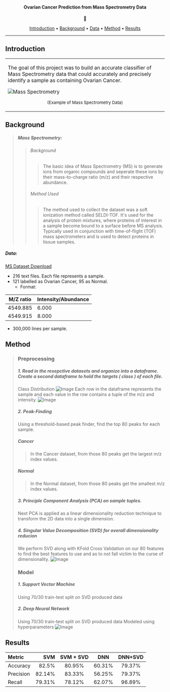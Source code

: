 <h1 align="center">
</h1>

<h4 align="center">Ovarian Cancer Prediction from Mass Spectrometry Data</h4>
<p align="center">
      🔬
      </p>
      
<p align="center">
  <a href="#Introduction">Introduction</a> •
  <a href="#Background">Background</a> •
  <a href="#Data">Data</a> •
  <a href="#Methods">Method</a> •
  <a href="#Results">Results</a>
</p>

---

## Introduction

<table>
<tr>
<td>
  
The goal of this project was to build an accurate classifier of Mass Spectrometry data that could accurately and precisely identify a sample as containing Ovarian Cancer. 


![Mass Spectrometry](https://bitesizebio.com/wp-content/uploads/2015/09/Mass-spec-1.png)
<p align="center">
<sub>(Example of Mass Spectrometry Data)</sub>
</p>

</td>
</tr>
</table>

## Background

>##### Mass Spectrometry:
 >>###### Background
   >>> The basic idea of Mass Spectrometry (MS) is to generate ions from organic compounds and seperate these ions by their mass-to-charge ratio (m/z) and their respective abundance.
 >>###### Method Used
>>>The method used to collect the dataset was a soft ionization method called SELDI-TOF. It's used for the analysis of protein mixtures, where proteins of interest in a sample become bound to a surface before MS analysis. Typically used in conjunction with time-of-flight (TOF) mass spectrometers and is used to detect proteins in tissue samples. 


##### Data:

[MS Dataset Download](https://home.ccr.cancer.gov/ncifdaproteomics/OvarianCD_PostQAQC.zip)
* 216 text files. Each file represents a sample. 
* 121 labelled as Ovarian Cancer, 95 as Normal.
  * Format: 
  
M/Z ratio  | Intensity/Abundance
------------- | -------------
4549.885  | 6.000
4549.915  |  8.000| 

  * 300,000 lines per sample. 

## Method
>### Preprocessing
>##### 1. Read in the resepctive datasets and organize into a dataframe. Create a second dataframe to hold the targets ( class ) of each file. 
>   Class Distribution
>   ![Image](https://github.com/Armaniii/Ovarian-Cancer-Prediction/pics/class_distribution.png)
>   Each row in the dataframe represents the sample and each value in the row contains a tuple of the m/z and intensity.
>   ![Image](https://github.com/Armaniii/Ovarian-Cancer-Prediction/pics/data_raw.png)
>##### 2. Peak-Finding
>Using a threshold-based peak finder, find the top 80 peaks for each sample.
>##### Cancer
>> In the Cancer dataset, from those 80 peaks get the largest m/z index values.
>##### Normal
>> In the Normal dataset, from those 80 peaks get the smallest m/z index values.
>##### 3. Principle Component Analysis (PCA) on sample tuples. 
> Next PCA is applied as a linear dimensionality reduction technique to transform the 2D data into a single dimension. 
>##### 4. Singular Value Decomposition (SVD) for overall dimensionality reducion
> We perform SVD along with KFold Cross Validation on our 80 features to find the best features to use and as to not fall victim to the curse of dimensionality.
> ![Image](https://github.com/Armaniii/Ovarian-Cancer-Prediction/pics/svd.png)
>### Model
>##### 1. Support Vector Machine
> Using 70/30 train-test split on SVD produced data
>##### 2. Deep Neural Network
>Using 70/30 train-test split on SVD produced data
>Modeled using hyperparameters 
> ![Image](https://github.com/Armaniii/Ovarian-Cancer-Prediction/pics/dnn.png)

## Results

Metric  |  SVM  |  SVM + SVD  |  DNN  |  DNN+SVD     
| :--- | ---: | :---: | :---: | :---:
Accuracy  |  82.5%  |  80.95%  | 60.31%  |  79.37%      
Precision |  82.14%  |  83.33%  | 56.25%  |  79.37%      
Recall  |  79.31%  |  78.12%  | 62.07%  |  96.89%      
